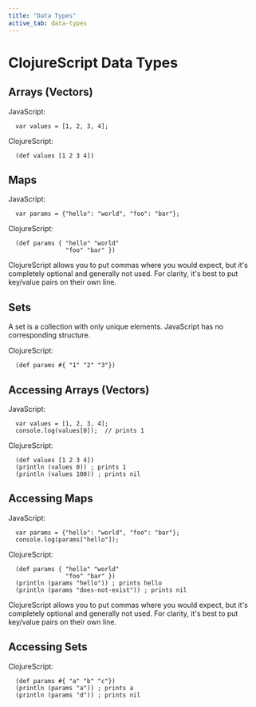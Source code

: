 ```yaml
---
title: "Data Types"
active_tab: data-types
---
```

# ClojureScript Data Types

## Arrays (Vectors)

JavaScript:

```
  var values = [1, 2, 3, 4];
```

ClojureScript:

```
  (def values [1 2 3 4])
```

## Maps 

JavaScript:

```
  var params = {"hello": "world", "foo": "bar"};
```

ClojureScript:

```
  (def params { "hello" "world" 
                "foo" "bar" })
```

ClojureScript allows you to put commas where you would expect, but it's completely
optional and generally not used.  For clarity, it's best to put key/value pairs on their
own line.

## Sets 

A set is a collection with only unique elements.  JavaScript has no corresponding structure.

ClojureScript:

```
  (def params #{ "1" "2" "3"}) 
```

## Accessing Arrays (Vectors)

JavaScript:

```
  var values = [1, 2, 3, 4];
  console.log(values[0]);  // prints 1
```

ClojureScript:

```
  (def values [1 2 3 4])
  (println (values 0)) ; prints 1
  (println (values 100)) ; prints nil
```

## Accessing Maps 

JavaScript:

```
  var params = {"hello": "world", "foo": "bar"};
  console.log(params["hello"]);
```

ClojureScript:

```
  (def params { "hello" "world" 
                "foo" "bar" })
  (println (params "hello")) ; prints hello                
  (println (params "does-not-exist")) ; prints nil                
```

ClojureScript allows you to put commas where you would expect, but it's completely
optional and generally not used.  For clarity, it's best to put key/value pairs on their
own line.

## Accessing Sets 

ClojureScript:

```
  (def params #{ "a" "b" "c"})
  (println (params "a")) ; prints a
  (println (params "d")) ; prints nil
```







